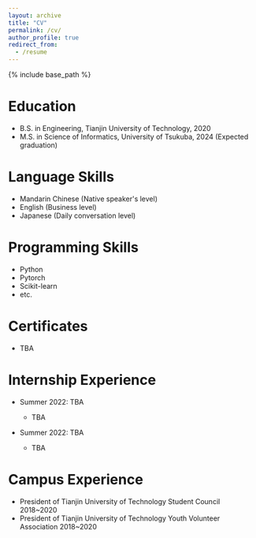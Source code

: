 ```yaml
---
layout: archive
title: "CV"
permalink: /cv/
author_profile: true
redirect_from:
  - /resume
---
```


{% include base_path %}

Education
======
* B.S. in Engineering, Tianjin University of Technology, 2020
* M.S. in Science of Informatics, University of Tsukuba, 2024 (Expected graduation)

Language Skills
======
* Mandarin Chinese (Native speaker's level)
* English (Business level)
* Japanese (Daily conversation level)

Programming Skills
======
* Python
* Pytorch
* Scikit-learn
* etc.

Certificates
======
* TBA
  
Internship Experience
======
* Summer 2022: TBA
  * TBA

* Summer 2022: TBA
  * TBA
  
Campus Experience
======
* President of Tianjin University of Technology Student Council 2018~2020
* President of Tianjin University of Technology Youth Volunteer Association 2018~2020
